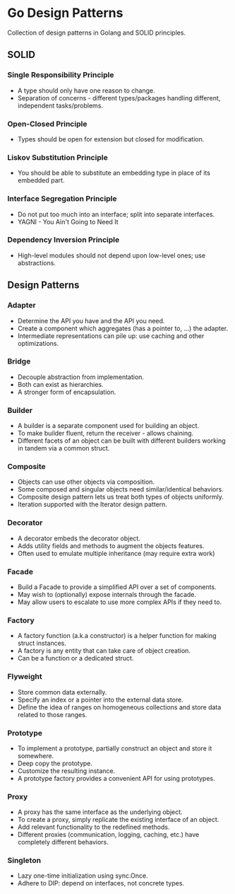 # Go Design Patterns

Collection of design patterns in Golang and SOLID principles.

## SOLID
### Single Responsibility Principle
  - A type should only have one reason to change.
  - Separation of concerns - different types/packages handling different, independent tasks/problems.
  
### Open-Closed Principle
  - Types should be open for extension but closed for modification.

### Liskov Substitution Principle
  - You should be able to substitute an embedding type in place of its embedded part.

### Interface Segregation Principle
  - Do not put too much into an interface; split into separate interfaces.
  - YAGNI - You Ain't Going to Need It

### Dependency Inversion Principle
  - High-level modules should not depend upon low-level ones; use abstractions.

## Design Patterns
### Adapter
- Determine the API you have and the API you need.
- Create a component which aggregates (has a pointer to, ...) the adapter.
- Intermediate representations can pile up: use caching and other optimizations.

### Bridge
- Decouple abstraction from implementation.
- Both can exist as hierarchies.
- A stronger form of encapsulation.

### Builder
 - A builder is a separate component used for building an object.
 - To make builder fluent, return the receiver - allows chaining.
 - Different facets of an object can be built with different builders working in tandem via a common struct.

### Composite
 - Objects can use other objects via composition.
 - Some composed and singular objects need similar/identical behaviors.
 - Composite design pattern lets us treat both types of objects uniformly.
 - Iteration supported with the Iterator design pattern.

### Decorator
 - A decorator embeds the decorator object.
 - Adds utility fields and methods to augment the objects features.
 - Often used to emulate multiple inheritance (may require extra work)

### Facade
 - Build a Facade to provide a simplified API over a set of components.
 - May wish to (optionally) expose internals through the facade.
 - May allow users to escalate to use more complex APIs if they need to.

### Factory
 - A factory function (a.k.a constructor) is a helper function for making struct instances.
 - A factory is any entity that can take care of object creation.
 - Can be a function or a dedicated struct.

### Flyweight
 - Store common data externally.
 - Specify an index or a pointer into the external data store.
 - Define the idea of ranges on homogeneous collections and store data related to those ranges.

### Prototype
 - To implement a prototype, partially construct an object and store it somewhere.
 - Deep copy the prototype.
 - Customize the resulting instance.
 - A prototype factory provides a convenient API for using prototypes.

### Proxy
 - A proxy has the same interface as the underlying object.
 - To create a proxy, simply replicate the existing interface of an object.
 - Add relevant functionality to the redefined methods.
 - Different proxies (communication, logging, caching, etc.) have completely different behaviors.

### Singleton
 - Lazy one-time initialization using sync.Once.
 - Adhere to DIP: depend on interfaces, not concrete types.